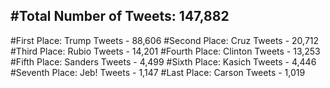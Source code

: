 #Total Number of Tweets: 147,882 
---
#First Place: Trump Tweets - 88,606
#Second Place: Cruz Tweets - 20,712
#Third Place: Rubio Tweets - 14,201
#Fourth Place: Clinton Tweets - 13,253
#Fifth Place: Sanders Tweets - 4,499
#Sixth Place: Kasich Tweets - 4,446
#Seventh Place: Jeb! Tweets - 1,147
#Last Place: Carson Tweets - 1,019
